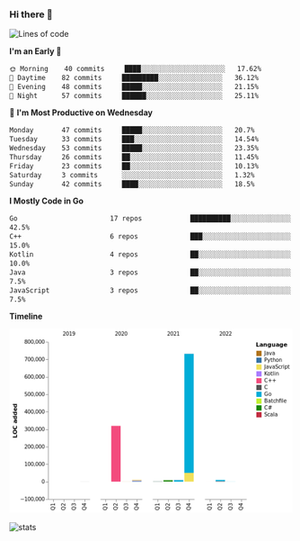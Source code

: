 ### Hi there 👋

<!--START_SECTION:waka-->
![Lines of code](https://img.shields.io/badge/From%20Hello%20World%20I%27ve%20Written-1%20Million%20lines%20of%20code-blue)

**I'm an Early 🐤** 

```text
🌞 Morning    40 commits     ████░░░░░░░░░░░░░░░░░░░░░   17.62% 
🌆 Daytime    82 commits     █████████░░░░░░░░░░░░░░░░   36.12% 
🌃 Evening    48 commits     █████░░░░░░░░░░░░░░░░░░░░   21.15% 
🌙 Night      57 commits     ██████░░░░░░░░░░░░░░░░░░░   25.11%

```
📅 **I'm Most Productive on Wednesday** 

```text
Monday       47 commits     █████░░░░░░░░░░░░░░░░░░░░   20.7% 
Tuesday      33 commits     ███░░░░░░░░░░░░░░░░░░░░░░   14.54% 
Wednesday    53 commits     █████░░░░░░░░░░░░░░░░░░░░   23.35% 
Thursday     26 commits     ██░░░░░░░░░░░░░░░░░░░░░░░   11.45% 
Friday       23 commits     ██░░░░░░░░░░░░░░░░░░░░░░░   10.13% 
Saturday     3 commits      ░░░░░░░░░░░░░░░░░░░░░░░░░   1.32% 
Sunday       42 commits     ████░░░░░░░░░░░░░░░░░░░░░   18.5%

```


**I Mostly Code in Go** 

```text
Go                       17 repos            ██████████░░░░░░░░░░░░░░░   42.5% 
C++                      6 repos             ███░░░░░░░░░░░░░░░░░░░░░░   15.0% 
Kotlin                   4 repos             ██░░░░░░░░░░░░░░░░░░░░░░░   10.0% 
Java                     3 repos             ██░░░░░░░░░░░░░░░░░░░░░░░   7.5% 
JavaScript               3 repos             ██░░░░░░░░░░░░░░░░░░░░░░░   7.5%

```


**Timeline**

![Chart not found](https://raw.githubusercontent.com/FoxFurry/FoxFurry/master/charts/bar_graph.png) 


<!--END_SECTION:waka-->

![stats](https://github-readme-stats.vercel.app/api?username=FoxFurry&show_icons=true&theme=radical)
